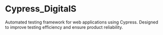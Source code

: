 # Cypress_DigitalS
Automated testing framework for web applications using Cypress. Designed to improve testing efficiency and ensure product reliability.
